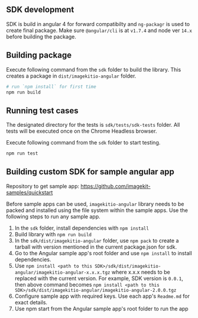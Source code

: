 ## SDK development

SDK is build in angular 4 for forward compatibilty and `ng-packagr` is used to create final package. Make sure `@angular/cli` is at `v1.7.4` and node ver `14.x` before building the package.

## Building package

Execute following command from the `sdk` folder to build the library. This creates a package in `dist/imagekitio-angular` folder.
```sh
# run `npm install` for first time
npm run build
```

## Running test cases

The designated directory for the tests is `sdk/tests/sdk-tests` folder. All tests will be executed once on the Chrome Headless browser.

Execute following command from the `sdk` folder to start testing.
```sh
npm run test
```

## Building custom SDK for sample angular app

Repository to get sample app: https://github.com/imagekit-samples/quickstart

Before sample apps can be used, `imagekitio-angular` library needs to be packed and installed using the file system within the sample apps. Use the following steps to run any sample app.

1. In the `sdk` folder, install dependencies with `npm install`
2. Build library with `npm run build`
3. In the `sdk/dist/imagekitio-angular` folder, use `npm pack` to create a tarball with version mentioned in the current package.json for sdk. 
4. Go to the Angular sample app's root folder and use `npm install` to install dependencies.
5. Use `npm install <path to this SDK>/sdk/dist/imagekitio-angular/imagekitio-angular-x.x.x.tgz` where x.x.x needs to be replaced with the current version. For example, SDK version is `0.0.1`, then above command becomes `npm install <path to this SDK>/sdk/dist/imagekitio-angular/imagekitio-angular-2.0.0.tgz`
6. Configure sample app with required keys. Use each app's `Readme.md` for exact details.
7. Use npm start from the Angular sample app's root folder to run the app
